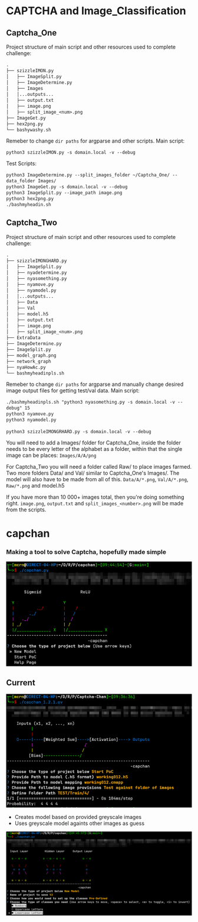 # CAPTCHA and Image_Classification

## Captcha_One
Project structure of main script and other resources used to complete challenge:
```
.
├── szizzleIMON.py
│   ├── ImageSplit.py
│   ├── ImageDetermine.py
│   ├── Images
│   │...outputs...
│   ├── output.txt
│   ├── image.png
│   ├── split_image_<num>.png
├── ImageGet.py
├── hex2png.py
└── bashywashy.sh
```
Remeber to change `dir paths` for argparse and other scripts. Main script:
```
python3 szizzleIMON.py -s domain.local -v --debug
```

Test Scripts:
```
python3 ImageDetermine.py --split_images_folder ~/Captcha_One/ --data_folder Images/
python3 ImageGet.py -s domain.local -v --debug
python3 ImageSplit.py --image_path image.png
python3 hex2png.py 
./bashmyheadin.sh 
```


## Captcha_Two
Project structure of main script and other resources used to complete challenge:
```
.
├── szizzleIMONGHARD.py
│   ├── ImageSplit.py
│   ├── nyadetermine.py
│   ├── nyasomething.py
│   ├── nyamove.py
│   ├── nyamodel.py
│   │...outputs...
│   ├── Data
│   ├── Val
│   ├── model.h5
│   ├── output.txt
│   ├── image.png
│   ├── split_image_<num>.png
├── ExtraData
├── ImageDetermine.py
├── ImageSplit.py 
├── model_graph.png
├── network_graph
├── nyaHowAc.py 
└── bashmyheadinpls.sh
```

Remeber to change `dir paths` for argparse and manually change desired image output files for getting test/val data. Main script:
```
./bashmyheadinpls.sh "python3 nyasomething.py -s domain.local -v --debug" 15
python3 nyamove.py 
python3 nyamodel.py

python3 szizzleIMONGRHARD.py -s domain.local -v --debug
```

You will need to add a Images/ folder for Captcha_One, inside the folder needs to be every letter of the alphabet as a folder, within that the single image can be places:
`Images/A/A/png`

For Captcha_Two you will need a folder called Raw/ to place images farmed. Two more folders Data/ and Val/ similar to Captcha_One's Images/. The model will also have to be made from all of this. 
`Data/A/*.png`, `Val/A/*.png`, `Raw/*.png` and model.h5

If you have more than 10 000+ images total, then you're doing something right. `image.png`, `output.txt` and `split_images_<number>.png` will be made from the scripts.

# capchan

### Making a tool to solve Captcha, hopefully made simple

![Alt text](src/cap_PreV.png)

## Current
![Alt text](src/cap_POC.png)

* Creates model based on provided greyscale images
* Uses greyscale model againts other images as guess

![Alt text](src/cap_model.png)

